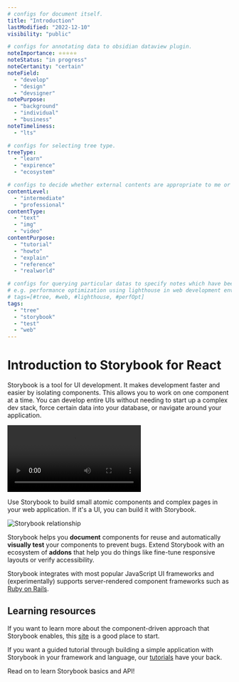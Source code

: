 ```yaml
---
# configs for document itself.
title: "Introduction"
lastModified: "2022-12-10"
visibility: "public"

# configs for annotating data to obsidian dataview plugin.
noteImportance: ⭐⭐⭐⭐⭐
noteStatus: "in progress"
noteCertanity: "certain"
noteField:
  - "develop"
  - "design"
  - "devsigner"
notePurpose:
  - "background"
  - "individual"
  - "business"
noteTimeliness:
  - "lts"

# configs for selecting tree type.
treeType:
  - "learn"
  - "expirence"
  - "ecosystem"

# configs to decide whether external contents are appropriate to me or not.
contentLevel:
  - "intermediate"
  - "professional"
contentType:
  - "text"
  - "img"
  - "video"
contentPurpose:
  - "tutorial"
  - "howto"
  - "explain"
  - "reference"
  - "realworld"

# configs for querying particular datas to specify notes which have been noted expirences related to particular subject.
# e.g. performance optimization using lighthouse in web development environments:
# tags=[#tree, #web, #lighthouse, #perfOpt]
tags:
  - "tree"
  - "storybook"
  - "test"
  - "web"
---
```

# Introduction to Storybook for React

Storybook is a tool for UI development. It makes development faster and easier by isolating components. This allows you to work on one component at a time. You can develop entire UIs without needing to start up a complex dev stack, force certain data into your database, or navigate around your application.

<video autoplay="" playsinline="" loop="" draggable="true"><source src="https://storybook.js.org/cdb19b23da5e96c112ff3b8fded28a82/storybook-hero-video-optimized-lg.mp4" type="video/mp4"></video>

Use Storybook to build small atomic components and complex pages in your web application. If it's a UI, you can build it with Storybook.

![Storybook relationship](https://storybook.js.org/3b2d67d88d14b230ce1a1e7eebbf4028/storybook-relationship.png)

Storybook helps you **document** components for reuse and automatically **visually test** your components to prevent bugs. Extend Storybook with an ecosystem of **addons** that help you do things like fine-tune responsive layouts or verify accessibility.

Storybook integrates with most popular JavaScript UI frameworks and (experimentally) supports server-rendered component frameworks such as [Ruby on Rails](https://rubyonrails.org/).

## Learning resources

If you want to learn more about the component-driven approach that Storybook enables, this [site](http://componentdriven.org/) is a good place to start.

If you want a guided tutorial through building a simple application with Storybook in your framework and language, our [tutorials](https://storybook.js.org/tutorials/) have your back.

Read on to learn Storybook basics and API!